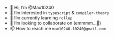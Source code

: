 - 👋 Hi, I’m @Max10240
- 👀 I’m interested in `typescript` & `compiler-theory`
- 🌱 I’m currently learning `rollup`
- 💞️ I’m looking to collaborate on (emmmm...🤔)
- 📫 How to reach me `max10240.10240@gmail.com`

<!---
Max10240/Max10240 is a ✨ special ✨ repository because its `README.md` (this file) appears on your GitHub profile.
You can click the Preview link to take a look at your changes.
--->
